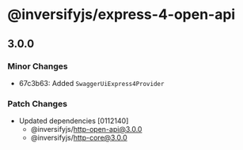 # @inversifyjs/express-4-open-api

## 3.0.0

### Minor Changes

- 67c3b63: Added `SwaggerUiExpress4Provider`

### Patch Changes

- Updated dependencies [0112140]
  - @inversifyjs/http-open-api@3.0.0
  - @inversifyjs/http-core@3.0.0
